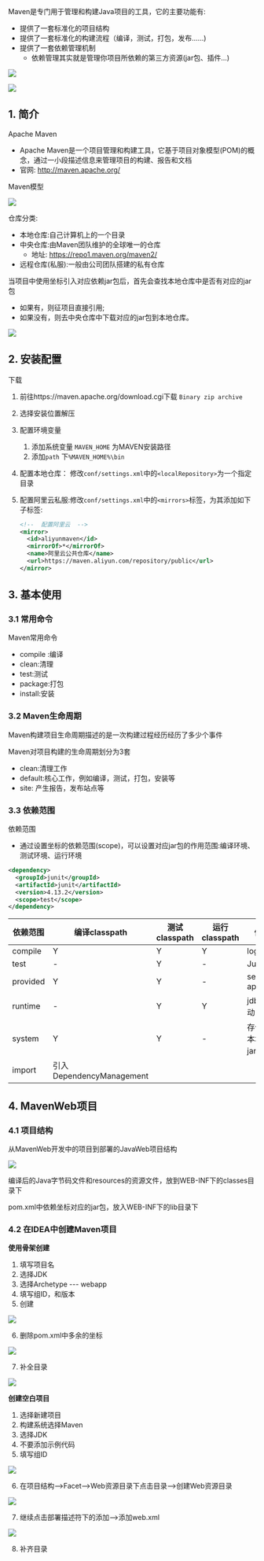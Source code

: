 

Maven是专门用于管理和构建Java项目的工具，它的主要功能有:

- 提供了一套标准化的项目结构
- 提供了一套标准化的构建流程（编译，测试，打包，发布.…..)
- 提供了一套依赖管理机制
  - 依赖管理其实就是管理你项目所依赖的第三方资源(jar包、插件...)



![](https://gitee.com/pepedd864/cdn-repos/raw/master/img/376ddac0de9942af3b483a4bf115b21d.png)



![](https://gitee.com/pepedd864/cdn-repos/raw/master/img/83f30a20830592c2dc8b7f5fed2c4c1b.png)

## 1. 简介

Apache Maven

- Apache Maven是一个项目管理和构建工具，它基于项目对象模型(POM)的概念，通过一小段描述信息来管理项目的构建、报告和文档
- 官网: http://maven.apache.org/



Maven模型

![](https://gitee.com/pepedd864/cdn-repos/raw/master/img/e6dfc96d88cb2e7b2269b5ed2ce5c224.png)



仓库分类:

- 本地仓库:自己计算机上的一个目录
- 中央仓库:由Maven团队维护的全球唯一的仓库
  - 地址: https://repo1.maven.org/maven2/
- 远程仓库(私服):一般由公司团队搭建的私有仓库

当项目中使用坐标引入对应依赖jar包后，首先会查找本地仓库中是否有对应的jar包

- 如果有，则征项目直接引用;
- 如果没有，则去中央仓库中下载对应的jar包到本地仓库。

![](https://gitee.com/pepedd864/cdn-repos/raw/master/img/56f15f245d562ee811d7b748e298d595.png)

## 2. 安装配置

下载

1. 前往https://maven.apache.org/download.cgi下载 `Binary zip archive`

2. 选择安装位置解压

3. 配置环境变量

   1. 添加系统变量 `MAVEN_HOME` 为MAVEN安装路径
   2. 添加`path` 下`%MAVEN_HOME%\bin`
4. 配置本地仓库： 修改`conf/settings.xml`中的`<localRepository>`为一个指定目录
5. 配置阿里云私服:修改`conf/settings.xml`中的`<mirrors>`标签，为其添加如下子标签:

    ```xml
    <!--  配置阿里云  -->
    <mirror>
      <id>aliyunmaven</id>
      <mirrorOf>*</mirrorOf>
      <name>阿里云公共仓库</name>
      <url>https://maven.aliyun.com/repository/public</url>
    </mirror>
    ```

## 3. 基本使用

### 3.1 常用命令

Maven常用命令

- compile :编译
- clean:清理
- test:测试
- package:打包
- install:安装

### 3.2 Maven生命周期

Maven构建项目生命周期描述的是一次构建过程经历经历了多少个事件

Maven对项目构建的生命周期划分为3套

- clean:清理工作
- default:核心工作，例如编译，测试，打包，安装等
- site: 产生报告，发布站点等

### 3.3 依赖范围

依赖范围

- 通过设置坐标的依赖范围(scope)，可以设置对应jar包的作用范围:编译环境、测试环境、运行环境

```xml
<dependency>
  <groupId>junit</groupId>
  <artifactId>junit</artifactId>
  <version>4.13.2</version>
  <scope>test</scope>
</dependency>
```

| 依赖范围 | 编译classpath            | 测试classpath | 运行classpath | 例子              |
| -------- | ------------------------ | ------------- | ------------- | ----------------- |
| compile  | Y                        | Y             | Y             | logback           |
| test     | -                        | Y             | -             | Junit             |
| provided | Y                        | Y             | -             | servlet-api       |
| runtime  | -                        | Y             | Y             | jdbc驱动          |
| system   | Y                        | Y             | -             | 存储在本地的jar包 |
| import   | 引入DependencyManagement |               |               |                   |

## 4. MavenWeb项目

### 4.1 项目结构

从MavenWeb开发中的项目到部署的JavaWeb项目结构

![](https://gitee.com/pepedd864/cdn-repos/raw/master/img/16bf470cd207d1481a1a8804ec98146b.png)

编译后的Java字节码文件和resources的资源文件，放到WEB-INF下的classes目录下

pom.xml中依赖坐标对应的jar包，放入WEB-INF下的lib目录下



### 4.2 在IDEA中创建Maven项目

**使用骨架创建**

1. 填写项目名
2. 选择JDK
3. 选择Archetype --- webapp
4. 填写组ID，和版本
5. 创建

![](https://gitee.com/pepedd864/cdn-repos/raw/master/img/5c4c2484bf699e71999c352800b3d293.png)

6. 删除pom.xml中多余的坐标

![](https://gitee.com/pepedd864/cdn-repos/raw/master/img/803debfa56b0e20ea8d6b9577ef0ccf1.png)

7. 补全目录

![](https://gitee.com/pepedd864/cdn-repos/raw/master/img/ddb5afc11a71ad56e4e76cef6223ad92.png)



**创建空白项目**

1. 选择新建项目
2. 构建系统选择Maven
3. 选择JDK
4. 不要添加示例代码
5. 填写组ID

![](https://gitee.com/pepedd864/cdn-repos/raw/master/img/ee69a109f08b49fd94f317c2d8aba668.png)

6. 在项目结构-->Facet-->Web资源目录下点击目录-->创建Web资源目录

![](https://gitee.com/pepedd864/cdn-repos/raw/master/img/321a8b0089f628961f10411f3b570987.png)

7. 继续点击部署描述符下的添加-->添加web.xml

![](https://gitee.com/pepedd864/cdn-repos/raw/master/img/171b48185addf0e7f81776d3a1367cbc.png)

8. 补齐目录

